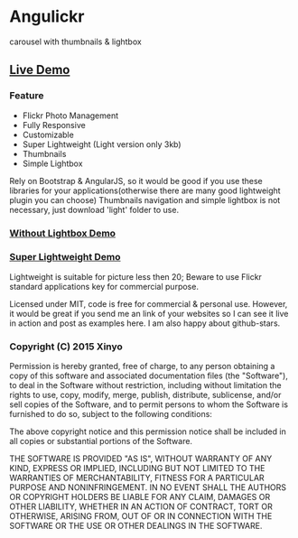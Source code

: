 # Angulickr
carousel with thumbnails & lightbox
## [Live Demo](http://xinyo.net.au/xinyo/farm/demo.html)

### Feature
* Flickr Photo Management
* Fully Responsive
* Customizable
* Super Lightweight (Light version only 3kb)
* Thumbnails
* Simple Lightbox

Rely on Bootstrap & AngularJS, so it would be good if you use these libraries for your applications(otherwise there are many good lightweight plugin you can choose)
Thumbnails navigation and simple lightbox is not necessary, just download 'light' folder to use.
### [Without Lightbox Demo](http://xinyo.net.au/xinyo/farm/gallery2.html)
### [Super Lightweight Demo](http://xinyo.net.au/xinyo/farm/light/gallery1.html)
Lightweight is suitable for picture less then 20;
Beware to use Flickr standard applications key for commercial purpose.

Licensed under MIT, code is free for commercial & personal use. However, it would be great if you send me an link of your websites so I can see it live in action and post as examples here. I am also happy about github-stars.

### Copyright (C) 2015  Xinyo

Permission is hereby granted, free of charge, to any person obtaining a copy of this software and associated documentation files (the "Software"), to deal in the Software without restriction, including without limitation the rights to use, copy, modify, merge, publish, distribute, sublicense, and/or sell copies of the Software, and to permit persons to whom the Software is furnished to do so, subject to the following conditions:

The above copyright notice and this permission notice shall be included in all copies or substantial portions of the Software.

THE SOFTWARE IS PROVIDED "AS IS", WITHOUT WARRANTY OF ANY KIND, EXPRESS OR IMPLIED, INCLUDING BUT NOT LIMITED TO THE WARRANTIES OF MERCHANTABILITY, FITNESS FOR A PARTICULAR PURPOSE AND NONINFRINGEMENT. IN NO EVENT SHALL THE AUTHORS OR COPYRIGHT HOLDERS BE LIABLE FOR ANY CLAIM, DAMAGES OR OTHER LIABILITY, WHETHER IN AN ACTION OF CONTRACT, TORT OR OTHERWISE, ARISING FROM, OUT OF OR IN CONNECTION WITH THE SOFTWARE OR THE USE OR OTHER DEALINGS IN THE SOFTWARE.
